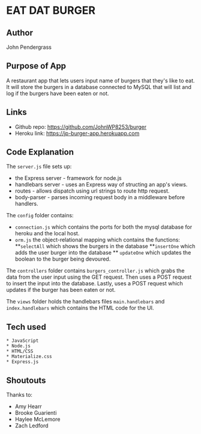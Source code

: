 # EAT DAT BURGER

## Author
John Pendergrass

## Purpose of App
A restaurant app that lets users input name of burgers that they's like to eat. It will store the burgers in a database connected to MySQL that will list and log if the burgers have been eaten or not. 

## Links
* Github repo: https://github.com/JohnWP8253/burger
* Heroku link: https://jp-burger-app.herokuapp.com

## Code Explanation
The `server.js` file sets up:
* the Express server - framework for node.js
* handlebars server - uses an Express way of structing an app's views.
* routes - allows dispatch using url strings to route http request.
* body-parser - parses incoming request body in a middleware before handlers.

The `config` folder contains:
* `connection.js` which contains the ports for both the mysql database for heroku and the local host. 
* `orm.js` the object-relational mapping which contains the functions: 
**`selectAll` which shows the burgers in the database
**`insertOne` which adds the user burger into the database
** `updateOne` which updates the boolean to the burger being devoured. 

The `controllers` folder contains `burgers_controller.js` which grabs the data from the user input using the GET request. Then uses a POST request to insert the input into the database. Lastly, uses a POST request which updates if the burger has been eaten or not.

The `views` folder holds the handlebars files `main.handlebars` and `index.handlebars` which contains the HTML code for the UI.

## Tech used
    * JavaScript
    * Node.js
    * HTML/CSS
    * Materialize.css
    * Express.js

## Shoutouts
Thanks to:
* Amy Hearr
* Brooke Guarienti
* Haylee McLemore
* Zach Ledford